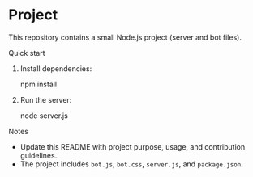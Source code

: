 # Project

This repository contains a small Node.js project (server and bot files).

Quick start

1. Install dependencies:

   npm install

2. Run the server:

   node server.js

Notes

- Update this README with project purpose, usage, and contribution guidelines.
- The project includes `bot.js`, `bot.css`, `server.js`, and `package.json`.
